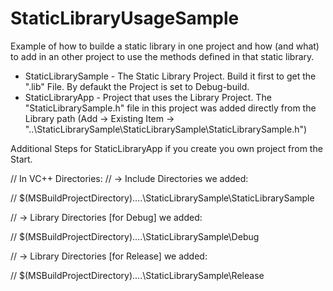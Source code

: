 # StaticLibraryUsageSample
Example of how to builde a static library in one project and how (and what) to add in an other project to use the methods defined in that static library.

- StaticLibrarySample - The Static Library Project. Build it first to get the ".lib" File. By defaukt the Project is set to Debug-build.
- StaticLibraryApp - Project that uses the Library Project. The "StaticLibrarySample.h" file in this project was added directly from the Library path (Add -> Existing Item -> "..\StaticLibrarySample\StaticLibrarySample\StaticLibrarySample.h")


Additional Steps for StaticLibraryApp if you create you own project from the Start.

// In VC++ Directories:
// -> Include Directories we added:

// $(MSBuildProjectDirectory)\..\..\StaticLibrarySample\StaticLibrarySample

// -> Library Directories [for Debug] we added:

// $(MSBuildProjectDirectory)\..\..\StaticLibrarySample\Debug

// -> Library Directories [for Release] we added:

// $(MSBuildProjectDirectory)\..\..\StaticLibrarySample\Release


